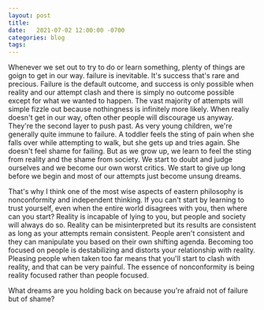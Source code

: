 ```yaml
---
layout: post
title:  
date:   2021-07-02 12:00:00 -0700
categories: blog
tags:  
---
```


Whenever we set out to try to do or learn something, plenty of things are goign to get in our way. failure is inevitable. It's success that's rare and precious. Failure is the default outcome, and success is only possible when reality and our attempt clash and there is simply no outcome possible except for what we wanted to happen. The vast majority of attempts will simple fizzle out because nothingness is infinitely more likely. When realiy doesn't get in our way, often other people will discourage us anyway. They're the second layer to push past. As very young children, we're generally quite immune to failure. A toddler feels the sting of pain when she falls over while attempting to walk, but she gets up and tries again. She doesn't feel shame for failing. But as we grow up, we learn to feel the sting from reality and the shame from society. We start to doubt and judge ourselves and we become our own worst critics. We start to give up long before we begin and most of our attempts just become unsung dreams. 

That's why I think one of the most wise aspects of eastern philosophy is nonconformity and independent thinking. If you can't start by learning to trust yourself, even when the entire world disagrees with you, then where can you start? Reality is incapable of lying to you, but people and society will always do so. Reality can be misinterpreted but its results are consistent as long as your attempts remain consistent. People aren't consistent and they can manipulate you based on their own shifting agenda. Becoming too focused on people is destabilizing and distorts your relationship with reality. Pleasing people when taken too far means that you'll start to clash with reality, and that can be very painful. The essence of nonconformity is being reality focused rather than people focused. 

What dreams are you holding back on because you're afraid not of failure but of shame?




  





























